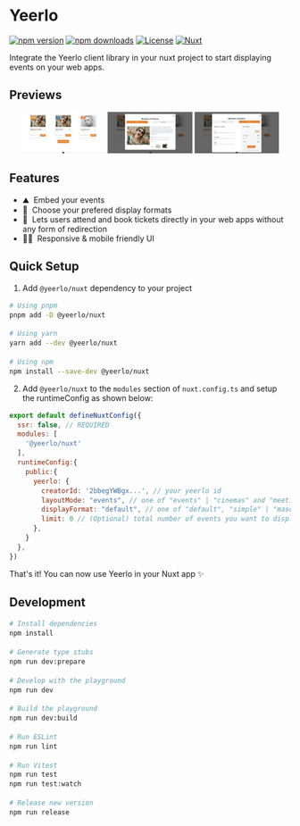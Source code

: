 <!--
Get your module up and running quickly.

Find and replace all on all files (CMD+SHIFT+F):
- Name: Yeerlo
- Package name: @yeerlo/nuxt
- Description: Yeerlo's official Nuxt module
-->

# Yeerlo

[![npm version][npm-version-src]][npm-version-href]
[![npm downloads][npm-downloads-src]][npm-downloads-href]
[![License][license-src]][license-href]
[![Nuxt][nuxt-src]][nuxt-href]

Integrate the Yeerlo client library in your nuxt project to start displaying events on your web apps.

## Previews

<p align="center">
  <img src="public/preview1.png" alt="Preview 1" width="30%" />
  <img src="public/preview2.png" alt="Preview 2" width="30%" />
  <img src="public/preview3.png" alt="Preview 3" width="30%" />
</p>

## Features

<!-- Highlight some of the features your module provide here -->
- ⛰ &nbsp;Embed your events
- 🚠 &nbsp;Choose your prefered display formats
- 🌲 &nbsp;Lets users attend and book tickets directly in your web apps without any form of redirection
- 👩‍🎨 &nbsp;Responsive & mobile friendly UI

## Quick Setup

1. Add `@yeerlo/nuxt` dependency to your project

```bash
# Using pnpm
pnpm add -D @yeerlo/nuxt

# Using yarn
yarn add --dev @yeerlo/nuxt

# Using npm
npm install --save-dev @yeerlo/nuxt
```

2. Add `@yeerlo/nuxt` to the `modules` section of `nuxt.config.ts` and setup the runtimeConfig as shown below:

```js
export default defineNuxtConfig({
  ssr: false, // REQUIRED
  modules: [
    '@yeerlo/nuxt'
  ],
  runtimeConfig:{
    public:{
      yeerlo: {
        creatorId: '2bbegYWBgx...', // your yeerlo id
        layoutMode: "events", // one of "events" | "cinemas" and "meetings" are coming soon
        displayFormat: "default", // one of "default", "simple" | "masonry" and "boxed" are coming soon
        limit: 0 // (Optional) total number of events you want to display.
      },
    }
  },
})
```

That's it! You can now use Yeerlo in your Nuxt app ✨

## Development

```bash
# Install dependencies
npm install

# Generate type stubs
npm run dev:prepare

# Develop with the playground
npm run dev

# Build the playground
npm run dev:build

# Run ESLint
npm run lint

# Run Vitest
npm run test
npm run test:watch

# Release new version
npm run release
```

<!-- Badges -->
[npm-version-src]: https://img.shields.io/npm/v/nuxt-yeerlo/latest.svg?style=flat&colorA=18181B&colorB=28CF8D
[npm-version-href]: https://npmjs.com/package/nuxt-yeerlo

[npm-downloads-src]: https://img.shields.io/npm/dm/nuxt-yeerlo.svg?style=flat&colorA=18181B&colorB=28CF8D
[npm-downloads-href]: https://npmjs.com/package/nuxt-yeerlo

[license-src]: https://img.shields.io/npm/l/nuxt-yeerlo.svg?style=flat&colorA=18181B&colorB=28CF8D
[license-href]: https://npmjs.com/package/nuxt-yeerlo

[nuxt-src]: https://img.shields.io/badge/Nuxt-18181B?logo=nuxt.js
[nuxt-href]: https://nuxt.com
